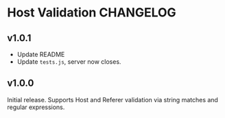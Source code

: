 # Host Validation CHANGELOG

## v1.0.1

- Update README
- Update `tests.js`, server now closes.

## v1.0.0

Initial release. Supports Host and Referer validation via string matches and regular expressions.